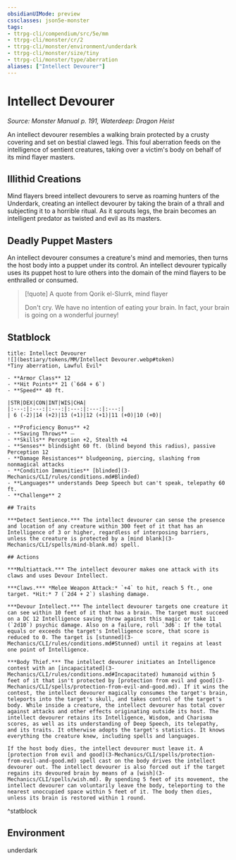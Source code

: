 ```yaml
---
obsidianUIMode: preview
cssclasses: json5e-monster
tags:
- ttrpg-cli/compendium/src/5e/mm
- ttrpg-cli/monster/cr/2
- ttrpg-cli/monster/environment/underdark
- ttrpg-cli/monster/size/tiny
- ttrpg-cli/monster/type/aberration
aliases: ["Intellect Devourer"]
---
```

# Intellect Devourer
*Source: Monster Manual p. 191, Waterdeep: Dragon Heist*  

An intellect devourer resembles a walking brain protected by a crusty covering and set on bestial clawed legs. This foul aberration feeds on the intelligence of sentient creatures, taking over a victim's body on behalf of its mind flayer masters.

## Illithid Creations

Mind flayers breed intellect devourers to serve as roaming hunters of the Underdark, creating an intellect devourer by taking the brain of a thrall and subjecting it to a horrible ritual. As it sprouts legs, the brain becomes an intelligent predator as twisted and evil as its masters.

## Deadly Puppet Masters

An intellect devourer consumes a creature's mind and memories, then turns the host body into a puppet under its control. An intellect devourer typically uses its puppet host to lure others into the domain of the mind flayers to be enthralled or consumed.

> [!quote] A quote from Qorik el-Slurrk, mind flayer  
> 
> Don't cry. We have no intention of eating your brain. In fact, your brain is going on a wonderful journey!


## Statblock

```ad-statblock
title: Intellect Devourer
![](bestiary/tokens/MM/Intellect Devourer.webp#token)
*Tiny aberration, Lawful Evil*

- **Armor Class** 12
- **Hit Points** 21 (`6d4 + 6`)
- **Speed** 40 ft.

|STR|DEX|CON|INT|WIS|CHA|
|:---:|:---:|:---:|:---:|:---:|:---:|
| 6 (-2)|14 (+2)|13 (+1)|12 (+1)|11 (+0)|10 (+0)|

- **Proficiency Bonus** +2
- **Saving Throws** ⏤
- **Skills** Perception +2, Stealth +4
- **Senses** blindsight 60 ft. (blind beyond this radius), passive Perception 12
- **Damage Resistances** bludgeoning, piercing, slashing from nonmagical attacks
- **Condition Immunities** [blinded](3-Mechanics/CLI/rules/conditions.md#Blinded)
- **Languages** understands Deep Speech but can't speak, telepathy 60 ft.
- **Challenge** 2

## Traits

***Detect Sentience.*** The intellect devourer can sense the presence and location of any creature within 300 feet of it that has an Intelligence of 3 or higher, regardless of interposing barriers, unless the creature is protected by a [mind blank](3-Mechanics/CLI/spells/mind-blank.md) spell.

## Actions

***Multiattack.*** The intellect devourer makes one attack with its claws and uses Devour Intellect.

***Claws.*** *Melee Weapon Attack:* `+4` to hit, reach 5 ft., one target. *Hit:* 7 (`2d4 + 2`) slashing damage.

***Devour Intellect.*** The intellect devourer targets one creature it can see within 10 feet of it that has a brain. The target must succeed on a DC 12 Intelligence saving throw against this magic or take 11 (`2d10`) psychic damage. Also on a failure, roll `3d6`: If the total equals or exceeds the target's Intelligence score, that score is reduced to 0. The target is [stunned](3-Mechanics/CLI/rules/conditions.md#Stunned) until it regains at least one point of Intelligence.

***Body Thief.*** The intellect devourer initiates an Intelligence contest with an [incapacitated](3-Mechanics/CLI/rules/conditions.md#Incapacitated) humanoid within 5 feet of it that isn't protected by [protection from evil and good](3-Mechanics/CLI/spells/protection-from-evil-and-good.md). If it wins the contest, the intellect devourer magically consumes the target's brain, teleports into the target's skull, and takes control of the target's body. While inside a creature, the intellect devourer has total cover against attacks and other effects originating outside its host. The intellect devourer retains its Intelligence, Wisdom, and Charisma scores, as well as its understanding of Deep Speech, its telepathy, and its traits. It otherwise adopts the target's statistics. It knows everything the creature knew, including spells and languages.

If the host body dies, the intellect devourer must leave it. A [protection from evil and good](3-Mechanics/CLI/spells/protection-from-evil-and-good.md) spell cast on the body drives the intellect devourer out. The intellect devourer is also forced out if the target regains its devoured brain by means of a [wish](3-Mechanics/CLI/spells/wish.md). By spending 5 feet of its movement, the intellect devourer can voluntarily leave the body, teleporting to the nearest unoccupied space within 5 feet of it. The body then dies, unless its brain is restored within 1 round.
```
^statblock

## Environment

underdark